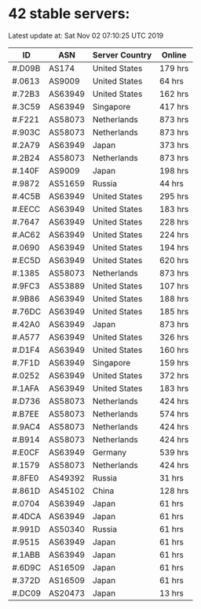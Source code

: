 # 42 stable servers:

Latest update at: Sat Nov 02 07:10:25 UTC 2019

| ID | ASN | Server Country | Online |
| -- | --- | -------------- | ------ |
| #.D09B | AS174 | United States | 179 hrs |
| #.0613 | AS9009 | United States | 64 hrs |
| #.72B3 | AS63949 | United States | 162 hrs |
| #.3C59 | AS63949 | Singapore | 417 hrs |
| #.F221 | AS58073 | Netherlands | 873 hrs |
| #.903C | AS58073 | Netherlands | 873 hrs |
| #.2A79 | AS63949 | Japan | 373 hrs |
| #.2B24 | AS58073 | Netherlands | 873 hrs |
| #.140F | AS9009 | Japan | 198 hrs |
| #.9872 | AS51659 | Russia | 44 hrs |
| #.4C5B | AS63949 | United States | 295 hrs |
| #.EECC | AS63949 | United States | 183 hrs |
| #.7647 | AS63949 | United States | 228 hrs |
| #.AC62 | AS63949 | United States | 224 hrs |
| #.0690 | AS63949 | United States | 194 hrs |
| #.EC5D | AS63949 | United States | 620 hrs |
| #.1385 | AS58073 | Netherlands | 873 hrs |
| #.9FC3 | AS53889 | United States | 107 hrs |
| #.9B86 | AS63949 | United States | 188 hrs |
| #.76DC | AS63949 | United States | 185 hrs |
| #.42A0 | AS63949 | Japan | 873 hrs |
| #.A577 | AS63949 | United States | 326 hrs |
| #.D1F4 | AS63949 | United States | 160 hrs |
| #.7F1D | AS63949 | Singapore | 159 hrs |
| #.0252 | AS63949 | United States | 372 hrs |
| #.1AFA | AS63949 | United States | 183 hrs |
| #.D736 | AS58073 | Netherlands | 424 hrs |
| #.B7EE | AS58073 | Netherlands | 574 hrs |
| #.9AC4 | AS58073 | Netherlands | 424 hrs |
| #.B914 | AS58073 | Netherlands | 424 hrs |
| #.E0CF | AS63949 | Germany | 539 hrs |
| #.1579 | AS58073 | Netherlands | 424 hrs |
| #.8FE0 | AS49392 | Russia | 31 hrs |
| #.861D | AS45102 | China | 128 hrs |
| #.0704 | AS63949 | Japan | 61 hrs |
| #.4DCA | AS63949 | Japan | 61 hrs |
| #.991D | AS50340 | Russia | 61 hrs |
| #.9515 | AS63949 | Japan | 61 hrs |
| #.1ABB | AS63949 | Japan | 61 hrs |
| #.6D9C | AS16509 | Japan | 61 hrs |
| #.372D | AS16509 | Japan | 61 hrs |
| #.DC09 | AS20473 | Japan | 13 hrs |

